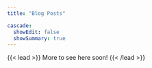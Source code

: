 ```yaml
---
title: "Blog Posts"

cascade:
  showEdit: false
  showSummary: true
---
```


{{< lead >}}
More to see here soon!
{{< /lead >}}